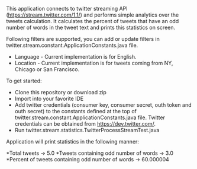 This application connects to twitter streaming API (https://stream.twitter.com/1.1/) and performs simple analytics over the tweets calculation. It calculates the percent of tweets that have an odd number of words in the tweet text and prints this statistics on screen.

Following filters are supported, you can add or update filters in twitter.stream.constant.ApplicationConstants.java file.
- Language - Current implementation is for English.
- Location - Current implementation is for tweets coming from NY, Chicago or San Francisco.

To get started:

- Clone this repository or download zip
- Import into your favorite IDE
- Add twitter credentials (consumer key, consumer secret, outh token and outh secret) to the constants defined at the top of twitter.stream.constant.ApplicationConstants.java file. Twitter credentials can be obtained from https://dev.twitter.com/.
- Run twitter.stream.statistics.TwitterProcessStreamTest.java

Application will print statistics in the following manner:

*Total tweets -> 5.0
*Tweets containing odd number of words -> 3.0
*Percent of tweets containing odd number of words -> 60.000004
